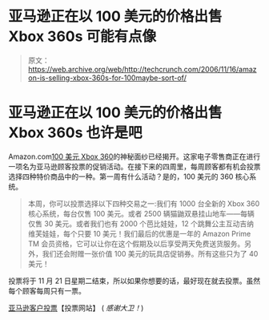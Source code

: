# 亚马逊正在以 100 美元的价格出售 Xbox 360s 可能有点像

> 原文：<https://web.archive.org/web/http://techcrunch.com/2006/11/16/amazon-is-selling-xbox-360s-for-100maybe-sort-of/>

# 亚马逊正在以 100 美元的价格出售 Xbox 360s 也许是吧

Amazon.com[100 美元 Xbox 360](https://web.archive.org/web/20210417103302/http://crunchgear.com/2006/11/10/amazon-to-sell-xbox-360-for-100/)的神秘面纱已经揭开。这家电子零售商正在进行一项名为亚马逊顾客投票的促销活动。在接下来的四周里，每周顾客都有机会投票选择四种特价商品中的一种。第一周有什么活动？是的，100 美元的 360 核心系统。

> 本周，你可以投票选择以下四种交易之一:我们有 1000 台全新的 Xbox 360 核心系统，每台仅售 100 美元。或者 2500 辆猫鼬双悬挂山地车——每辆仅售 30 美元。或者我们也有 2000 个芭比娃娃，12 个跳舞公主互动吉纳维芙娃娃，每个只要 10 美元！我们最后的优惠是一年的 Amazon Prime TM 会员资格，它可以让你在这个假期及以后享受两天免费送货服务。另外，我们还会附赠一张价值 100 美元的玩具店促销券。所有这些只为了 40 美元！

投票将于 11 月 21 日星期二结束，所以如果你想要的话，最好现在就去投票。虽然每个顾客每周只有一票。

 [亚马逊客户投票](https://web.archive.org/web/20210417103302/http://amazon.com/gp/holiday/cv/homepage)【投票网站】
( *感谢大卫！*)